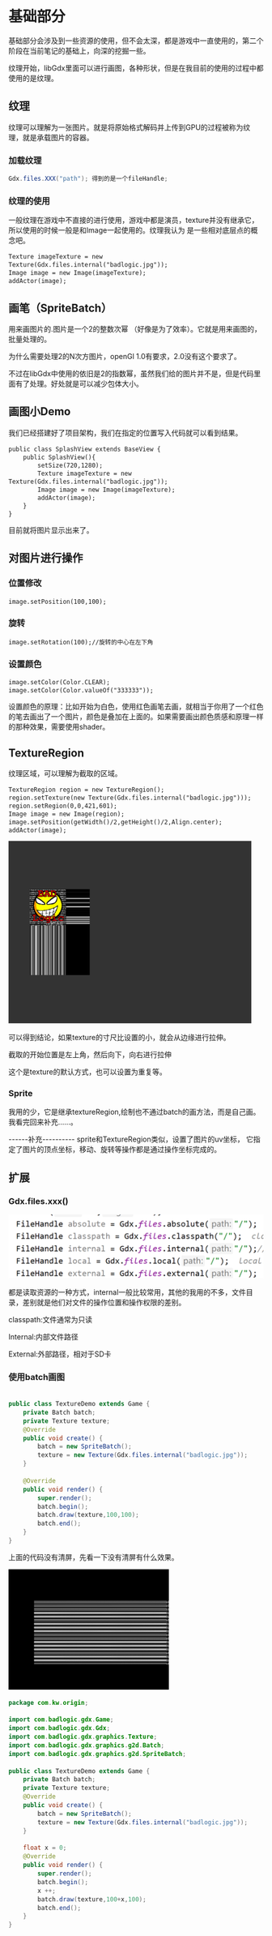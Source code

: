 # 基础部分

基础部分会涉及到一些资源的使用，但不会太深，都是游戏中一直使用的，第二个阶段在当前笔记的基础上，向深的挖掘一些。

纹理开始，libGdx里面可以进行画图，各种形状，但是在我目前的使用的过程中都使用的是纹理。

## 纹理

纹理可以理解为一张图片。就是将原始格式解码并上传到GPU的过程被称为纹理，就是承载图片的容器。

### 加载纹理

```java
Gdx.files.XXX("path"); 得到的是一个fileHandle;
```

### 纹理的使用

一般纹理在游戏中不直接的进行使用，游戏中都是演员，texture并没有继承它，所以使用的时候一般是和Image一起使用的。纹理我认为 是一些相对底层点的概念吧。

```
Texture imageTexture = new Texture(Gdx.files.internal("badlogic.jpg"));
Image image = new Image(imageTexture);
addActor(image);
```

## 画笔（SpriteBatch）

用来画图片的.图片是一个2的整数次幂 （好像是为了效率）。它就是用来画图的，批量处理的。

为什么需要处理2的N次方图片，openGl 1.0有要求，2.0没有这个要求了。

不过在libGdx中使用的依旧是2的指数幂，虽然我们给的图片并不是，但是代码里面有了处理。好处就是可以减少包体大小。

## 画图小Demo

我们已经搭建好了项目架构，我们在指定的位置写入代码就可以看到结果。

```
public class SplashView extends BaseView {
    public SplashView(){
        setSize(720,1280);
        Texture imageTexture = new Texture(Gdx.files.internal("badlogic.jpg"));
        Image image = new Image(imageTexture);
        addActor(image);
    }
}
```

目前就将图片显示出来了。

## 对图片进行操作

### 位置修改

```
image.setPosition(100,100);
```

### 旋转

```
image.setRotation(100);//旋转的中心在左下角
```

### 设置颜色

```
image.setColor(Color.CLEAR);
image.setColor(Color.valueOf("333333"));
```

设置颜色的原理：比如开始为白色，使用红色画笔去画，就相当于你用了一个红色的笔去画出了一个图片，颜色是叠加在上面的。如果需要画出颜色质感和原理一样的那种效果，需要使用shader。

## TextureRegion

纹理区域，可以理解为截取的区域。

```
TextureRegion region = new TextureRegion();
region.setTexture(new Texture(Gdx.files.internal("badlogic.jpg")));
region.setRegion(0,0,421,601);
Image image = new Image(region);
image.setPosition(getWidth()/2,getHeight()/2,Align.center);
addActor(image);
```

<img src="images/image-20201017161415141.png" alt="image-20201017161415141" style="zoom:50%;" />

可以得到结论，如果texture的寸尺比设置的小，就会从边缘进行拉伸。

截取的开始位置是左上角，然后向下，向右进行拉伸

这个是texture的默认方式，也可以设置为重复等。

### Sprite

我用的少，它是继承textureRegion,绘制也不通过batch的画方法，而是自己画。我看完回来补充……。

------补充----------
sprite和TextureRegion类似，设置了图片的uv坐标，
它指定了图片的顶点坐标，移动、旋转等操作都是通过操作坐标完成的。


## 扩展

### Gdx.files.xxx()

<img src="images/image-20201017150122964.png" alt="image-20201017150122964" style="zoom:50%;" />



都是读取资源的一种方式，internal一般比较常用，其他的我用的不多，文件目录，差别就是他们对文件的操作位置和操作权限的差别。

classpath:文件通常为只读

Internal:内部文件路径

External:外部路径，相对于SD卡

### 使用batch画图

```java

public class TextureDemo extends Game {
    private Batch batch;
    private Texture texture;
    @Override
    public void create() {
        batch = new SpriteBatch();
        texture = new Texture(Gdx.files.internal("badlogic.jpg"));
    }

    @Override
    public void render() {
        super.render();
        batch.begin();
        batch.draw(texture,100,100);
        batch.end();
    }
}

```

上面的代码没有清屏，先看一下没有清屏有什么效果。

<img src="images/image-20201017155837660.png" alt="image-20201017155837660" style="zoom:33%;" />

```java
package com.kw.origin;

import com.badlogic.gdx.Game;
import com.badlogic.gdx.Gdx;
import com.badlogic.gdx.graphics.Texture;
import com.badlogic.gdx.graphics.g2d.Batch;
import com.badlogic.gdx.graphics.g2d.SpriteBatch;

public class TextureDemo extends Game {
    private Batch batch;
    private Texture texture;
    @Override
    public void create() {
        batch = new SpriteBatch();
        texture = new Texture(Gdx.files.internal("badlogic.jpg"));
    }

    float x = 0;
    @Override
    public void render() {
        super.render();
        batch.begin();
        x ++;
        batch.draw(texture,100+x,100);
        batch.end();
    }
}

```




















